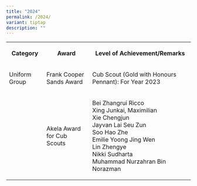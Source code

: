 ```yaml
---
title: "2024"
permalink: /2024/
variant: tiptap
description: ""
---
```

<p></p>
<table>
<tbody>
<tr>
<th rowspan="1" colspan="1">
<p>Category</p>
</th>
<th rowspan="1" colspan="1">
<p>Award</p>
</th>
<th rowspan="1" colspan="1">
<p>Level of Achievement/Remarks</p>
</th>
</tr>
<tr>
<td rowspan="1" colspan="1">
<p>Uniform Group</p>
</td>
<td rowspan="1" colspan="1">
<p>Frank Cooper Sands Award</p>
</td>
<td rowspan="1" colspan="1">
<p>Cub Scout (Gold with Honours Pennant): For Year 2023</p>
</td>
</tr>
<tr>
<td rowspan="1" colspan="1">
<p></p>
</td>
<td rowspan="1" colspan="1">
<p>Akela Award for Cub Scouts</p>
</td>
<td rowspan="1" colspan="1">
<p>Bei Zhangrui Ricco
<br>Xing Junkai, Maximilian
<br>Xie Chengjun
<br>Jayvan Lai Seu Zun
<br>Soo Hao Zhe
<br>Emilie Yoong Jing Wen
<br>Lin Zhengye
<br>Nikki Sudharta
<br>Muhammad Nurzahran Bin Norazman
<br>
</p>
</td>
</tr>
</tbody>
</table>
<p></p>